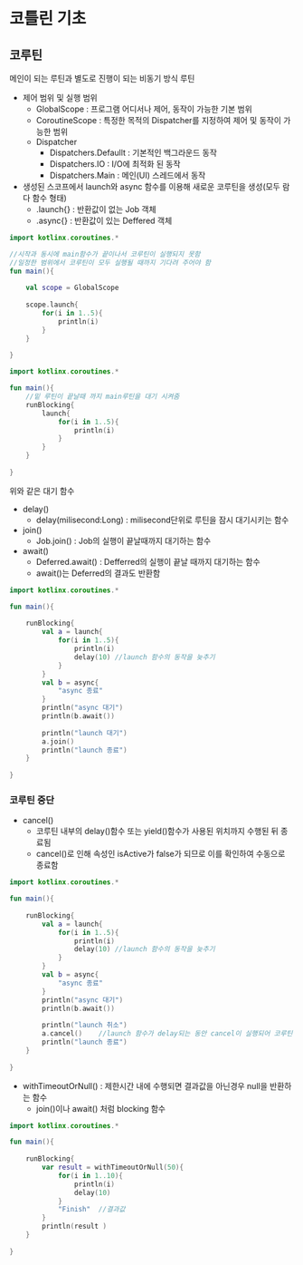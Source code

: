 # 코틀린 기초



## 코루틴 

메인이 되는 루틴과 별도로 진행이 되는 비동기 방식 루틴 

- 제어 범위 및  실행 범위
  - GlobalScope : 프로그램 어디서나 제어, 동작이 가능한 기본 범위
  - CoroutineScope : 특정한 목적의 Dispatcher를 지정하여 제어 및 동작이 가능한 범위 
  - Dispatcher
    - Dispatchers.Defaullt : 기본적인 백그라운드 동작
    - Dispatchers.IO : I/O에 최적화 된 동작 
    - Dispatchers.Main : 메인(UI) 스레드에서 동작 
- 생성된 스코프에서 launch와 async 함수를 이용해 새로운 코루틴을 생성(모두 람다 함수 형태)
  - .launch{} : 반환값이 없는 Job 객체
  - .async{} : 반환값이 있는 Deffered 객체 



```kotlin
import kotlinx.coroutines.*

//시작과 동시에 main함수가 끝이나서 코루틴이 실행되지 못함 
//일정한 범위에서 코루틴이 모두 실행될 때까지 기다려 주어야 함 
fun main(){
    
    val scope = GlobalScope
    
    scope.launch{
        for(i in 1..5){
            println(i)
        }
    }
    
}
```



```kotlin
import kotlinx.coroutines.*

fun main(){
    //밑 루틴이 끝날때 까지 main루틴을 대기 시켜줌 
    runBlocking{
        launch{
        	for(i in 1..5){
                println(i)
            }    
        }
    }
    
}
```

위와 같은 대기 함수

- delay() 
  - delay(milisecond:Long) : milisecond단위로 루틴을 잠시 대기시키는 함수
- join()
  - Job.join() : Job의 실행이 끝날때까지 대기하는 함수
- await()
  - Deferred.await() : Defferred의 실행이 끝날 때까지 대기하는 함수 
  - await()는 Deferred의 결과도 반환함 



```kotlin
import kotlinx.coroutines.*

fun main(){
    
    runBlocking{
        val a = launch{
            for(i in 1..5){
                println(i)
                delay(10) //launch 함수의 동작을 늦추기 
            }
        }
        val b = async{
            "async 종료"
        }
        println("async 대기")
        println(b.await())
        
        println("launch 대기")
        a.join()
        println("launch 종료")
    }
    
}
```



### 코루틴 중단

- cancel() 
  - 코루틴 내부의 delay()함수 또는 yield()함수가 사용된 위치까지 수행된 뒤 종료됨 
  - cancel()로 인해 속성인 isActive가 false가 되므로 이를 확인하여 수동으로 종료함 



```kotlin
import kotlinx.coroutines.*

fun main(){
    
    runBlocking{
        val a = launch{
            for(i in 1..5){
                println(i)
                delay(10) //launch 함수의 동작을 늦추기
            }
        }
        val b = async{
            "async 종료"
        }
        println("async 대기")
        println(b.await())
        
        println("launch 취소")
        a.cancel()    //launch 함수가 delay되는 동안 cancel이 실행되어 코루틴 종료됨 
        println("launch 종료")
    }
    
}
```





- withTimeoutOrNull() : 제한시간 내에 수행되면 결과값을 아닌경우 null을 반환하는 함수 
  - join()이나 await() 처럼 blocking 함수



```kotlin
import kotlinx.coroutines.*

fun main(){
    
    runBlocking{
        var result = withTimeoutOrNull(50){
            for(i in 1..10){
                println(i)
                delay(10)
            }
            "Finish"  //결과값
        }
        println(result )
    }
    
}
```


